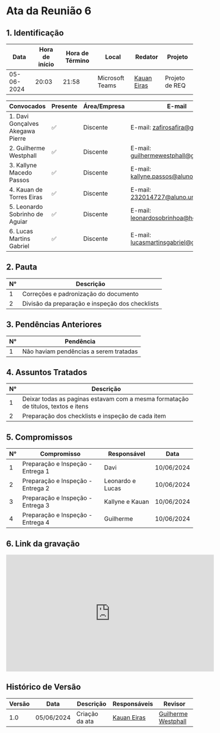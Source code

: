 # **Ata da Reunião 6**

## 1. Identificação

| Data       | Hora de início | Hora de Término | Local           | Redator                                         | Projeto        |
| ---------- | -------------- | --------------- | --------------- | ----------------------------------------------- | -------------- |
| 05-06-2024 | 20:03          | 21:58           | Microsoft Teams | [Kauan Eiras](https://github.com/kauaneiras) | Projeto de REQ |

| Convocados                       | Presente | Área/Empresa | E-mail                                                                        |
| -------------------------------- | -------- | ------------ | ----------------------------------------------------------------------------- |
| 1. Davi Gonçalves Akegawa Pierre | ✅        | Discente     | E-mail: [zafirosafira@gmail.com](mailto:zafirosafira@gmail.com)               |
| 2. Guilherme Westphall           | ✅        | Discente     | E-mail: [guilhermewestphall@gmail.com](mailto:guilhermewestphall@gmail.com)   |
| 3. Kallyne Macedo Passos         | ✅        | Discente     | E-mail: [kallyne.passos@aluno.unb.br](mailto:kallyne.passos@aluno.unb.br)     |
| 4. Kauan de Torres Eiras         | ✅        | Discente     | E-mail: [232014727@aluno.unb.br](mailto:232014727@aluno.unb.br)               |
| 5. Leonardo Sobrinho de Aguiar   | ✅        | Discente     | E-mail: [leonardosobrinhoa@hotmail.com](mailto:leonardosobrinhoa@hotmail.com) |
| 6. Lucas Martins Gabriel         | ✅        | Discente     | E-mail: [lucasmartinsgabriel@gmail.com](mailto:lucasmartinsgabriel@gmail.com) |

## 2. Pauta

| N°  | Descrição                                       |
| --- | ----------------------------------------------- |
| 1   | Correções e padronização do documento           |
| 2   | Divisão da preparação e inspeção dos checklists |


## 3. Pendências Anteriores

| N°  | Pendência                              |
| --- | -------------------------------------- |
| 1   | Não haviam pendências a serem tratadas |


## 4. Assuntos Tratados

| N°  | Descrição                                                                         |
| --- | --------------------------------------------------------------------------------- |
| 1   | Deixar todas as paginas estavam com a mesma formatação de titulos, textos e itens |
| 2   | Preparação dos checklists e inspeção de cada item                                 |


## 5. Compromissos

| N°  | Compromisso                             | Responsável               | Data       |
| --- | --------------------------------------- | ------------------------- | ---------- |
| 1   | Preparação e Inspeção - Entrega 1       | Davi                      | 10/06/2024 | 
| 2   | Preparação e Inspeção - Entrega 2       | Leonardo e Lucas          | 10/06/2024 | 
| 3   | Preparação e Inspeção - Entrega 3       | Kallyne e Kauan           | 10/06/2024 | 
| 4   | Preparação e Inspeção - Entrega 4       | Guilherme                 | 10/06/2024 | 


## 6. Link da gravação

<iframe width="560" height="315" src="https://www.youtube.com/embed/6zOX0H4x2vA?si=A3arX1aN62lAuX1F" title="YouTube video player" frameborder="0" allow="accelerometer; autoplay; clipboard-write; encrypted-media; gyroscope; picture-in-picture; web-share" referrerpolicy="strict-origin-when-cross-origin" allowfullscreen></iframe>

## Histórico de Versão

| Versão | Data       | Descrição      | Responsáveis                                    | Revisor                                         |
| ------ | ---------- | -------------- | ----------------------------------------------- | ----------------------------------------------- |
| 1.0    | 05/06/2024 | Criação da ata | [Kauan Eiras](https://github.com/kauaneiras) | [Guilherme Westphall](https://github.com/west7) |
